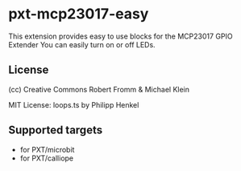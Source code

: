 # pxt-mcp23017-easy

This extension provides easy to use blocks for the MCP23017 GPIO Extender
You can easily turn on or off LEDs.


## License
 (cc) Creative Commons Robert Fromm & Michael Klein 
 
 MIT License: loops.ts by Philipp Henkel

## Supported targets

* for PXT/microbit
* for PXT/calliope

